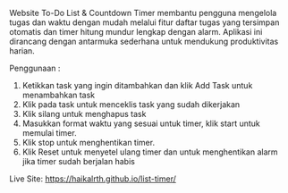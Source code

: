 Website To-Do List & Countdown Timer membantu pengguna mengelola tugas dan waktu dengan mudah melalui fitur daftar tugas yang tersimpan otomatis dan timer hitung mundur lengkap dengan alarm. 
Aplikasi ini dirancang dengan antarmuka sederhana untuk mendukung produktivitas harian.

Penggunaan :
1. Ketikkan task yang ingin ditambahkan dan klik Add Task untuk menambahkan task
2. Klik pada task untuk menceklis task yang sudah dikerjakan
3. Klik silang untuk menghapus task
4. Masukkan format waktu yang sesuai untuk timer, klik start untuk memulai timer.
5. Klik stop untuk menghentikan timer.
6. Klik Reset untuk menyetel ulang timer dan untuk menghentikan alarm jika timer sudah berjalan habis

Live Site: https://haikalrth.github.io/list-timer/

